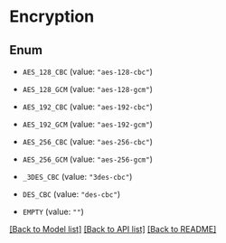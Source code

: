 # Encryption

## Enum


* `AES_128_CBC` (value: `"aes-128-cbc"`)

* `AES_128_GCM` (value: `"aes-128-gcm"`)

* `AES_192_CBC` (value: `"aes-192-cbc"`)

* `AES_192_GCM` (value: `"aes-192-gcm"`)

* `AES_256_CBC` (value: `"aes-256-cbc"`)

* `AES_256_GCM` (value: `"aes-256-gcm"`)

* `_3DES_CBC` (value: `"3des-cbc"`)

* `DES_CBC` (value: `"des-cbc"`)

* `EMPTY` (value: `""`)


[[Back to Model list]](../README.md#documentation-for-models) [[Back to API list]](../README.md#documentation-for-api-endpoints) [[Back to README]](../README.md)


